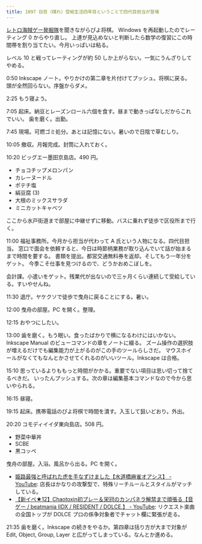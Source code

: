 ```yaml
---
title: 1097 日目（晴れ）受給生活四年目ということで四代目担当が登場
---
```


[レトロ海賊ゲー発掘隊](https://www.youtube.com/watch?list=PLuNa_F-I1Cm3CCb6YAGjpLQ6bSDyM6d-3)を聞きながらぴよ将棋。
Windows を再起動したのでレーティング 0 からやり直し。
上達が見込めないと判断したら数学の復習にこの時間帯を割り当てたい。今月いっぱいは粘る。

レベル 10 と戦ってレーティングが約 50 しか上がらない。一気にうんざりしてやめる。

0:50 Inkscape ノート。やりかけの第二章を片付けてプッシュ。将棋に戻る。
頭が全然回らない。序盤からダメ。

2:25 もう寝よう。

7:05 起床。納豆とレーズンロール六個を食す。昼まで動きっぱなしだからこれでいい。
歯を磨く。出勤。

7:45 現場。可燃ゴミ処分。あとは記憶にない。暑いので日陰で草むしり。

10:05 撤収。月報完成。封筒に入れておく。

10:20 ビッグエー墨田京島店。490 円。

* チョコチップメロンパン
* カレーヌードル
* ポテチ塩
* 絹豆腐 (3)
* 大根のミックスサラダ
* ミニカットキャベツ

ここから水戸街道まで部屋に中継せずに移動。バスに乗れず徒歩で区役所まで行く。

11:00 福祉事務所。今月から担当が代わって A 氏という人物になる。四代目担当。
窓口で面会を依頼すると、今日は時節柄業務が取り込んでいて話が始まるまで時間を要する。
書類を提出。都営交通無料券を返却。そしてもう一年分をゲット。
今季こそ仕事を見つけるので、どうかおめこぼしを。

会計課。小遣いをゲット。残業代が出ないので三ヶ月くらい連続して受給している。すいやせんね。

11:30 退庁。ヤケクソで徒歩で曳舟に戻ることにする。暑い。

12:00 曳舟の部屋。PC を開く。整理。

12:15 おやつにしたい。

13:00 歯を磨く。もう眠い。食ったばかりで横になるわけにはいかない。
Inkscape Manual のビューコマンドの章をノートに綴る。
ズーム操作の選択肢が増えるだけでも編集能力が上がるのがこの手のツールらしさだ。
マウスホイールがなくてもなんとかさせてくれるのがいいツール。Inkscape は合格。

15:10 思っているよりももっと時間がかかる。重要でない項目は思い切って捨てるべきだ。
いったんプッシュする。次の章は編集基本コマンドなので今から思いやられる。

16:15 昼寝。

19:15 起床。携帯電話のぴよ将棋で時間を潰す。入玉して狙いどおり。外出。

20:20 コモディイイダ東向島店。508 円。

* 野菜中華丼
* SCBE
* 黒コッペ

曳舟の部屋。入浴。風呂から出る。PC を開く。

* [姫路最強と呼ばれた虎を手なずけました【水道橋麻雀オアシス】 - YouTube](https://www.youtube.com/watch?v=wkjq4x7GXeI):
  店長はかなりの攻撃型で、特殊リーチルールとスタイルがマッチしている。
* [【新イベ★12】Chaotoxin初プレー＆栄冠のカンパネラ解禁まで頑張る【音ゲー / beatmania IIDX / RESIDENT / DOLCE.】 - YouTube](https://www.youtube.com/watch?v=bPb2rnbm6fM):
  リクエスト楽曲の全国トップが DOLCE プロの係争対象者でチャット欄に緊張が走る。

21:35 歯を磨く。Inkscape の続きをやるか。第四章は括り方が大まで対象が
Edit, Object, Group, Layer と広がってしまっている。なんとか進める。
